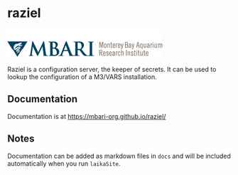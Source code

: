 # raziel

![MBARI logo](src/docs/images/logo-mbari-3b.png)

Raziel is a configuration server, the keeper of secrets. It can be used to lookup the configuration of a M3/VARS installation.

## Documentation

Documentation is at <https://mbari-org.github.io/raziel/>

## Notes

Documentation can be added as markdown files in `docs` and will be included automatically when you run `laikaSite`.
